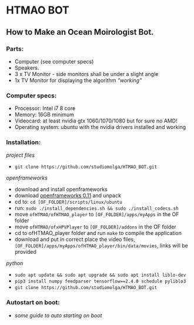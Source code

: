 # HTMAO BOT
## How to Make an Ocean Moirologist Bot. 

### Parts:
- Computer (see computer specs)
- Speakers. 
- 3 x TV Monitor - side monitors shall be under a slight angle
- 1x TV Monitor for displaying the algorithm *"working"*

### Computer specs:
- Processor: Intel i7 8 core
- Memory: 16GB minimum
- Videocard: at least nvidia gtx 1060/1070/1080 but for sure no AMD!
- Operating system: ubuntu with the nvidia drivers installed and working


### Installation:
*project files*
- `git clone https://github.com/studiomolga/HTMAO_BOT.git`

*openframeworks*
- download and install openframeworks
- download [openframeworks 0.11](https://github.com/openframeworks/openFrameworks/releases/download/0.11.2/of_v0.11.2_linux64gcc6_release.tar.gz) and unpack
- cd to: `cd [OF_FOLDER]/scripts/linux/ubuntu`
- run: `sudo ./install_dependencies.sh && sudo ./install_codecs.sh`
- move `ofHTMAO/ofHTMAO_player` to `[OF_FOLDER]/apps/myApps` in the OF folder
- move `ofHTMAO/ofxHPVPlayer` to `[OF_FOLDER]/addons` in the OF folder
- cd to ofHTMAO_player folder  and run `make` to compile the application
- download and put in correct place the video files, `[OF_FOLDER]/apps/myApps/ofHTMAO_player/bin/data/movies`, links will be provided

*python*
- `sudo apt update && sudo apt upgrade && sudo apt install liblo-dev`
- `pip3 install numpy feedparser tensorflow==2.4.0 schedule pyliblo3`
- `git clone https://github.com/studiomolga/HTMAO_BOT.git`


### Autostart on boot:
- *some guide to auto starting on boot*
